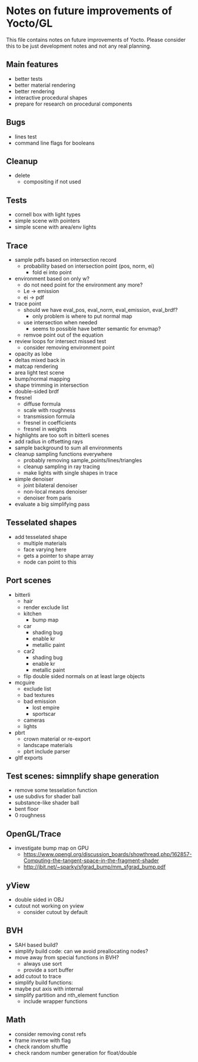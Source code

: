 # Notes on future improvements of Yocto/GL

This file contains notes on future improvements of Yocto.
Please consider this to be just development notes and not any real planning.

## Main features

- better tests
- better material rendering
- better rendering
- interactive procedural shapes
- prepare for research on procedural components

## Bugs

- lines test
- command line flags for booleans

## Cleanup

- delete
    - compositing if not used

## Tests

- cornell box with light types
- simple scene with pointers
- simple scene with area/env lights

## Trace

- sample pdfs based on intersection record
    - probability based on intersection point (pos, norm, ei)
        - fold ei into point
- environment based on only w?
    - do not need point for the environment any more?
    - Le -> emission
    - ei -> pdf
- trace point
    - should we have eval_pos, eval_norm, eval_emission, eval_brdf?
        - only problem is where to put normal map
    - use intersection when needed
        - seems to possible have better semantic for envmap?
    - remvoe point out of the equation
- review loops for intersect missed test
    - consider removing environment point
- opacity as lobe
- deltas mixed back in
- matcap rendering
- area light test scene
- bump/normal mapping
- shape trimming in intersection
- double-sided brdf
- fresnel
    - diffuse formula
    - scale with roughness
    - transmission formula
    - fresnel in coefficients
    - fresnel in weights
- highlights are too soft in bitterli scenes
- add radius in offsetting rays
- sample background to sum all environments
- cleanup sampling functions everywhere
    - probably removing sample_points/lines/triangles
    - cleanup sampling in ray tracing
    - make lights with single shapes in trace
- simple denoiser
    - joint bilateral denoiser
    - non-local means denoiser
    - denoiser from paris
- evaluate a big simplifying pass

## Tesselated shapes

- add tesselated shape
    - multiple materials
    - face varying here
    - gets a pointer to shape array
    - node can point to this 

## Port scenes

- bitterli
    - hair
    - render exclude list
    - kitchen
        - bump map
    - car
        - shading bug
        - enable kr
        - metallic paint
    - car2
        - shading bug
        - enable kr
        - metallic paint
    - flip double sided normals on at least large objects
- mcguire
    - exclude list
    - bad textures
    - bad emission
        - lost empire
        - sportscar
    - cameras
    - lights
- pbrt
    - crown material or re-export
    - landscape materials
    - pbrt include parser
- gltf exports

## Test scenes: simnplify shape generation

- remove some tesselation function
- use subdivs for shader ball
- substance-like shader ball
- bent floor
- 0 roughness

## OpenGL/Trace

- investigate bump map on GPU
    - https://www.opengl.org/discussion_boards/showthread.php/162857-Computing-the-tangent-space-in-the-fragment-shader
    - http://jbit.net/~sparky/sfgrad_bump/mm_sfgrad_bump.pdf

## yView

- double sided in OBJ
- cutout not working on yview
    - consider cutout by default

## BVH

- SAH based build?
- simplify build code: can we avoid preallocating nodes?
- move away from special functions in BVH?
    - always use sort
    - provide a sort buffer
- add cutout to trace
- simplify build functions: 
- maybe put axis with internal
- simplify partition and nth_element function
    - include wrapper functions

## Math

- consider removing const refs
- frame inverse with flag
- check random shuffle
- check random number generation for float/double
